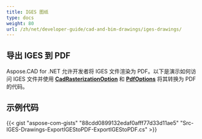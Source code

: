 ```yaml
---
title: IGES 图纸
type: docs
weight: 80
url: /zh/net/developer-guide/cad-and-bim-drawings/iges-drawings/
---
```


## **导出 IGES 到 PDF**

Aspose.CAD for .NET 允许开发者将 IGES 文件渲染为 PDF。以下是演示如何访问 IGES 文件并使用 [**CadRasterizationOption**](https://reference.aspose.com/cad/net/aspose.cad.imageoptions/cadrasterizationoptions) 和 [**PdfOptions**](https://reference.aspose.com/cad/net/aspose.cad.imageoptions/pdfoptions) 将其转换为 PDF 的代码。

## 示例代码

{{< gist "aspose-com-gists" "88cdd0899132edaf0afff77d33d11ae5" "Src-IGES-Drawings-ExportIGEStoPDF-ExportIGEStoPDF.cs" >}}
